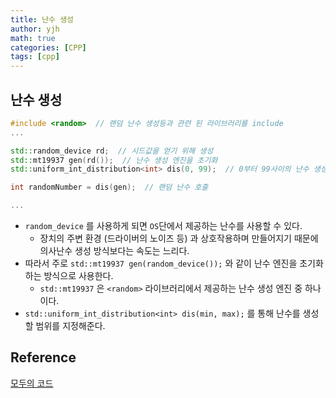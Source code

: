 ```yaml
---
title: 난수 생성
author: yjh
math: true
categories: [CPP]
tags: [cpp]
---
```



## 난수 생성

```cpp
#include <random>  // 랜덤 난수 생성등과 관련 된 라이브러리를 include
...

std::random_device rd;  // 시드값을 얻기 위해 생성
std::mt19937 gen(rd());  // 난수 생성 엔진을 초기화
std::uniform_int_distribution<int> dis(0, 99);  // 0부터 99사이의 난수 생성

int randomNumber = dis(gen);  // 랜덤 난수 호출

...

```

- `random_device` 를 사용하게 되면 `OS`단에서 제공하는 난수를 사용할 수 있다.
  - 장치의 주변 환경 (드라이버의 노이즈 등) 과 상호작용하며 만들어지기 때문에 의사난수 생성 방식보다는 속도는 느리다.
- 따라서 주로 `std::mt19937 gen(random_device());` 와 같이 난수 엔진을 초기화하는 방식으로 사용한다.
  - `std::mt19937` 은 `<random>` 라이브러리에서 제공하는 난수 생성 엔진 중 하나이다.
- `std::uniform_int_distribution<int> dis(min, max);` 를 통해 난수를 생성 할 범위를 지정해준다.

## Reference

[모두의 코드](https://modoocode.com/304)
